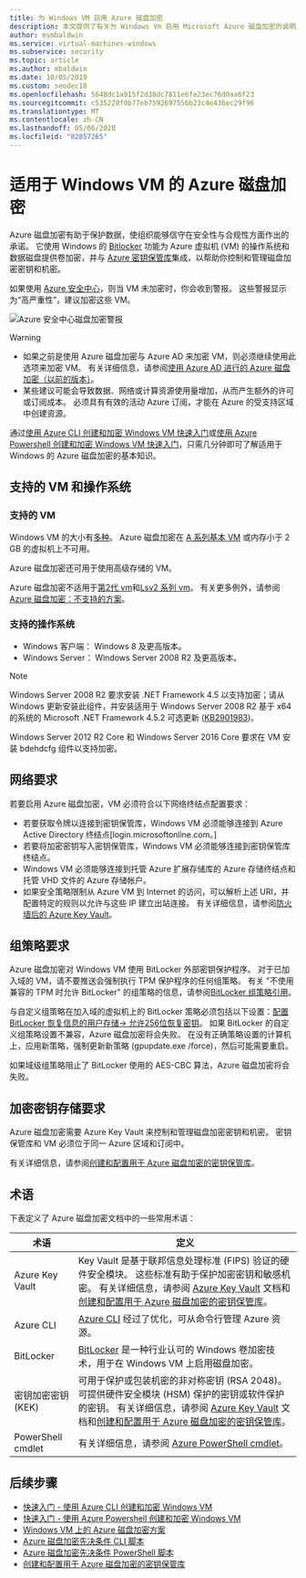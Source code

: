 ```yaml
---
title: 为 Windows VM 启用 Azure 磁盘加密
description: 本文提供了有关为 Windows Vm 启用 Microsoft Azure 磁盘加密的说明。
author: msmbaldwin
ms.service: virtual-machines-windows
ms.subservice: security
ms.topic: article
ms.author: mbaldwin
ms.date: 10/05/2019
ms.custom: seodec18
ms.openlocfilehash: 5648dc1a915f2d38dc7811e6fe23ec76d0aa6f23
ms.sourcegitcommit: c535228f0b77eb7592697556b23c4e436ec29f96
ms.translationtype: MT
ms.contentlocale: zh-CN
ms.lasthandoff: 05/06/2020
ms.locfileid: "82857265"
---
```

# <a name="azure-disk-encryption-for-windows-vms"></a>适用于 Windows VM 的 Azure 磁盘加密 

Azure 磁盘加密有助于保护数据，使组织能够信守在安全性与合规性方面作出的承诺。 它使用 Windows 的 [Bitlocker](https://en.wikipedia.org/wiki/BitLocker) 功能为 Azure 虚拟机 (VM) 的操作系统和数据磁盘提供卷加密，并与 [Azure 密钥保管库](../../key-vault/index.yml)集成，以帮助你控制和管理磁盘加密密钥和机密。 

如果使用 [Azure 安全中心](../../security-center/index.yml)，则当 VM 未加密时，你会收到警报。 这些警报显示为“高严重性”，建议加密这些 VM。

![Azure 安全中心磁盘加密警报](../media/disk-encryption/security-center-disk-encryption-fig1.png)

> [!WARNING]
> - 如果之前是使用 Azure 磁盘加密与 Azure AD 来加密 VM，则必须继续使用此选项来加密 VM。 有关详细信息，请参阅[使用 Azure AD 进行的 Azure 磁盘加密（以前的版本）](disk-encryption-overview-aad.md)。 
> - 某些建议可能会导致数据、网络或计算资源使用量增加，从而产生额外的许可或订阅成本。 必须具有有效的活动 Azure 订阅，才能在 Azure 的受支持区域中创建资源。

通过[使用 Azure CLI 创建和加密 Windows VM 快速入门](disk-encryption-cli-quickstart.md)或[使用 Azure Powershell 创建和加密 Windows VM 快速入门](disk-encryption-powershell-quickstart.md)，只需几分钟即可了解适用于 Windows 的 Azure 磁盘加密的基本知识。

## <a name="supported-vms-and-operating-systems"></a>支持的 VM 和操作系统

### <a name="supported-vms"></a>支持的 VM

Windows VM 的大小有[多种](sizes-general.md)。 Azure 磁盘加密在 [A 系列基本 VM](https://azure.microsoft.com/pricing/details/virtual-machines/series/) 或内存小于 2 GB 的虚拟机上不可用。

Azure 磁盘加密还可用于使用高级存储的 VM。

Azure 磁盘加密不适用于[第2代 vm](generation-2.md#generation-1-vs-generation-2-capabilities)和[Lsv2 系列 vm](../lsv2-series.md)。 有关更多例外，请参阅 [Azure 磁盘加密：不支持的方案](disk-encryption-windows.md#unsupported-scenarios)。

### <a name="supported-operating-systems"></a>支持的操作系统

- Windows 客户端： Windows 8 及更高版本。
- Windows Server： Windows Server 2008 R2 及更高版本。  
 
> [!NOTE]
> Windows Server 2008 R2 要求安装 .NET Framework 4.5 以支持加密；请从 Windows 更新安装此组件，并安装适用于 Windows Server 2008 R2 基于 x64 的系统的 Microsoft .NET Framework 4.5.2 可选更新 ([KB2901983](https://www.catalog.update.microsoft.com/Search.aspx?q=KB2901983))。  
>  
> Windows Server 2012 R2 Core 和 Windows Server 2016 Core 要求在 VM 安装 bdehdcfg 组件以支持加密。


## <a name="networking-requirements"></a>网络要求
若要启用 Azure 磁盘加密，VM 必须符合以下网络终结点配置要求：
  - 若要获取令牌以连接到密钥保管库，Windows VM 必须能够连接到 Azure Active Directory 终结点\[login.microsoftonline.com。\]
  - 若要将加密密钥写入密钥保管库，Windows VM 必须能够连接到密钥保管库终结点。
  - Windows VM 必须能够连接到托管 Azure 扩展存储库的 Azure 存储终结点和托管 VHD 文件的 Azure 存储帐户。
  -  如果安全策略限制从 Azure VM 到 Internet 的访问，可以解析上述 URI，并配置特定的规则以允许与这些 IP 建立出站连接。 有关详细信息，请参阅[防火墙后的 Azure Key Vault](../../key-vault/general/access-behind-firewall.md)。    


## <a name="group-policy-requirements"></a>组策略要求

Azure 磁盘加密对 Windows VM 使用 BitLocker 外部密钥保护程序。 对于已加入域的 VM，请不要推送会强制执行 TPM 保护程序的任何组策略。 有关 "不使用兼容的 TPM 时允许 BitLocker" 的组策略的信息，请参阅[BitLocker 组策略引用](/windows/security/information-protection/bitlocker/bitlocker-group-policy-settings#bkmk-unlockpol1)。

与自定义组策略在加入域的虚拟机上的 BitLocker 策略必须包括以下设置：[配置 BitLocker 恢复信息的用户存储-> 允许256位恢复密钥](/windows/security/information-protection/bitlocker/bitlocker-group-policy-settings)。 如果 BitLocker 的自定义组策略设置不兼容，Azure 磁盘加密将会失败。 在没有正确策略设置的计算机上，应用新策略，强制更新新策略 (gpupdate.exe /force)，然后可能需要重启。

如果域级组策略阻止了 BitLocker 使用的 AES-CBC 算法，Azure 磁盘加密将会失败。

## <a name="encryption-key-storage-requirements"></a>加密密钥存储要求  

Azure 磁盘加密需要 Azure Key Vault 来控制和管理磁盘加密密钥和机密。 密钥保管库和 VM 必须位于同一 Azure 区域和订阅中。

有关详细信息，请参阅[创建和配置用于 Azure 磁盘加密的密钥保管库](disk-encryption-key-vault.md)。

## <a name="terminology"></a>术语
下表定义了 Azure 磁盘加密文档中的一些常用术语：

| 术语 | 定义 |
| --- | --- |
| Azure Key Vault | Key Vault 是基于联邦信息处理标准 (FIPS) 验证的硬件安全模块。 这些标准有助于保护加密密钥和敏感机密。 有关详细信息，请参阅 [Azure Key Vault](https://azure.microsoft.com/services/key-vault/) 文档和[创建和配置用于 Azure 磁盘加密的密钥保管库](disk-encryption-key-vault.md)。 |
| Azure CLI | [Azure CLI](/cli/azure/install-azure-cli) 经过了优化，可从命令行管理 Azure 资源。|
| BitLocker |[BitLocker](https://technet.microsoft.com/library/hh831713.aspx) 是一种行业认可的 Windows 卷加密技术，用于在 Windows VM 上启用磁盘加密。 |
| 密钥加密密钥 (KEK) | 可用于保护或包装机密的非对称密钥 (RSA 2048)。 可提供硬件安全模块 (HSM) 保护的密钥或软件保护的密钥。 有关详细信息，请参阅 [Azure Key Vault](https://azure.microsoft.com/services/key-vault/) 文档和[创建和配置用于 Azure 磁盘加密的密钥保管库](disk-encryption-key-vault.md)。 |
| PowerShell cmdlet | 有关详细信息，请参阅 [Azure PowerShell cmdlet](/powershell/azure/overview)。 |


## <a name="next-steps"></a>后续步骤

- [快速入门 - 使用 Azure CLI 创建和加密 Windows VM](disk-encryption-cli-quickstart.md)
- [快速入门 - 使用 Azure Powershell 创建和加密 Windows VM](disk-encryption-powershell-quickstart.md)
- [Windows VM 上的 Azure 磁盘加密方案](disk-encryption-windows.md)
- [Azure 磁盘加密先决条件 CLI 脚本](https://github.com/ejarvi/ade-cli-getting-started)
- [Azure 磁盘加密先决条件 PowerShell 脚本](https://github.com/Azure/azure-powershell/tree/master/src/Compute/Compute/Extension/AzureDiskEncryption/Scripts)
- [创建和配置用于 Azure 磁盘加密的密钥保管库](disk-encryption-key-vault.md)


